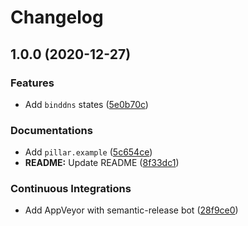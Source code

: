 # Changelog

## 1.0.0 (2020-12-27)


### Features

* Add `binddns` states ([5e0b70c](https://github.com/extra2000/binddns-formula/commit/5e0b70cd4dfe708f745a070c1f07852e833e4c86))


### Documentations

* Add `pillar.example` ([5c654ce](https://github.com/extra2000/binddns-formula/commit/5c654ce5055c2d9361b8e23022718236a38391a3))
* **README:** Update README ([8f33dc1](https://github.com/extra2000/binddns-formula/commit/8f33dc1f7f811de918918ef4c408b42069f62025))


### Continuous Integrations

* Add AppVeyor with semantic-release bot ([28f9ce0](https://github.com/extra2000/binddns-formula/commit/28f9ce016a5f1f7ddba0a1b0d92fa4a31698008a))
